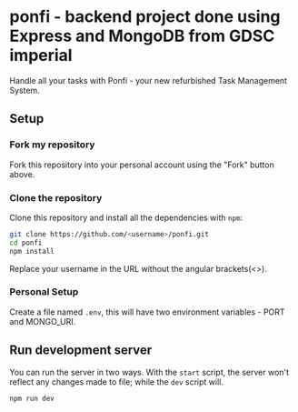 # ponfi - backend project done using Express and MongoDB from GDSC imperial

Handle all your tasks with Ponfi - your new refurbished Task Management System.

## Setup

### Fork my repository

Fork this repository into your personal account using the "Fork" button above.

### Clone the repository

Clone this repository and install all the dependencies with `npm`:

```bash
git clone https://github.com/<username>/ponfi.git
cd ponfi
npm install
```

Replace your username in the URL without the angular brackets(<>).

### Personal Setup

Create a file named `.env`, this will have two environment variables - PORT and MONGO_URI.

## Run development server

You can run the server in two ways. With the `start` script, the server won't reflect any changes made to file; while the `dev` script will.

```bash
npm run dev
```
